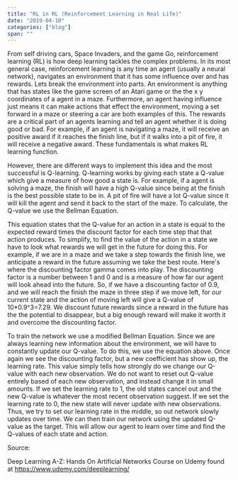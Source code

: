 ```yaml
---
title: "RL in RL (Reinforcement Learning in Real Life)"
date: "2019-04-10"
categories: ["blog"]
span: ""
---
```


From self driving cars, Space Invaders, and the game Go, reinforcement learning (RL) is how deep learning tackles the complex problems. In its most general case, reinforcement learning is any time an agent (usually a neural network), navigates an environment that it has some influence over and has rewards. Lets break the environment into parts. An environment is anything that has states like the game screen of an Atari game or the the x y coordinates of a agent in a maze. Furthermore, an agent having influence just means it can make actions that effect the environment, moving a set forward in a maze or steering a car are both examples of this. The rewards are a critical part of an agents learning and tell an agent whether it is doing good or bad. For example, if an agent is navigating a maze, it will receive an positive award if it reaches the finish line, but if it walks into a pit of fire, it will receive a negative award. These fundamentals is what makes RL learning function.

However, there are different ways to implement this idea and the most successful is Q-learning. Q-learning works by giving each state a Q-value which give a measure of how good a state is. For example, if a agent is solving a maze, the finish will have a high Q-value since being at the finish is the best possible state to be in. A pit of fire will have a lot Q-value since it will kill the agent and send it back to the start of the maze. To calculate, the Q-value we use the Bellman Equation.

This equation states that the Q-value for an action in a state is equal to the expected reward times the discount factor for each time step that that action produces. To simplify, to find the value of the action in a state we have to look what rewards we will get in the future for doing this. For example, if we are in a maze and we take a step towards the finish line, we anticipate a reward in the future assuming we take the best route. Here's where the discounting factor gamma comes into play. The discounting factor is a number between 1 and 0 and is a measure of how far our agent will look ahead into the future. So, if we have a discounting factor of 0.9, and we will reach the finish the maze in three step if we move left, for our current state and the action of moving left will give a Q-value of 10*0.9^3=7.29. We discount future rewards since a reward in the future has the the potential to disappear, but a big enough reward will make it worth it and overcome the discounting factor.

To train the network we use a modified Bellman Equation. Since we are always learning new information about the environment, we will have to constantly update our Q-value. To do this, we use the equation above. Once again we see the discounting factor, but a new coefficient has show up, the learning rate. This value simply tells how strongly do we change our Q-value with each new observation. We do not want to reset out Q-value entirely based of each new observation, and instead change it in small amounts. If we set the learning rate to 1, the old states cancel out and the new Q-value is whatever the most recent observation suggest. If we set the learning rate to 0, the new state will never update with new observations. Thus, we try to set our learning rate in the middle, so out network slowly updates over time. We can then train our network using the updated Q-value as the target. This will allow our agent to learn over time and find the Q-values of each state and action.

Source:

Deep Learning A-Z: Hands On Artificial Networks Course on Udemy found at https://www.udemy.com/deeplearning/